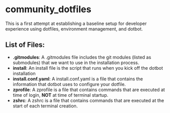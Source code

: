 # community_dotfiles
This is a first attempt at establishing a baseline setup for developer experience using dotfiles, environment management, and dotbot.

## List of Files:

- **.gitmodules**: A .gitmodules file includes the git modules (listed as submodules) that we want to use in the installation process.
- **install**: An install file is the script that runs when you kick off the dotbot installation
- **install.conf.yaml**: A install.conf.yaml is a file that contains the information that dotbot uses to configure your dotfile. 
- **zprofile**: A zprofile is a file that contains commands that are executed at time of login, **NOT** at time of terminal startup. 
- **zshrc**: A zshrc is a file that contains commands that are executed at the start of each terminal creation.
